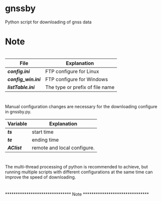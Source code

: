 # gnssby
Python script for downloading of gnss data 

#      Note     
#
|  File   | Explanation  |
|  ----  | ----  |
| ***config.ini***  | FTP configure for Linux |
| ***config_win.ini***  | FTP configure for Windows |
| ***listTable.ini***  | The type or prefix of file name |
                  

#

Manual configuration changes are necessary for the downloading configure in gnssby.py.

|  Variable   | Explanation  |
|  ----  | ----  |
| ***ts***  | start  time |
| ***te***  | ending time |
| ***AClist***  | remote and local configure. |


#

The multi-thread processing of python is recommended to achieve, but 
running multiple scripts with different configurations at the same time can improve the speed of downloading.
#
*******************************      Note      *******************************
